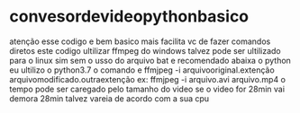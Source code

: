 # convesordevideopythonbasico
atenção esse codigo e bem basico mais facilita vc de fazer comandos diretos
este codigo ultilizar ffmpeg do windows  talvez pode ser ultilizado para o linux sim sem o usso do arquivo bat
e recomendado abaixa o python eu ultilizo o python3.7
o comando e  ffmjpeg -i arquivooriginal.extenção arquivomodificado.outraextenção
ex:
  ffmjpeg -i arquivo.avi arquivo.mp4
  o tempo pode ser caregado pelo tamanho do video se o video for 28min vai demora 28min
  talvez vareia de acordo com a sua cpu
